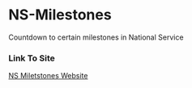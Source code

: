 # NS-Milestones
Countdown to certain milestones in National Service
### Link To Site
[NS Miletstones Website](https://kevintoh.cc/NS-Milestones)

